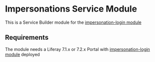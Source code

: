 # Impersonations Service Module

This is a Service Builder module for the [impersonation-login module](https://github.com/carlosdurannet/impersonation-login)

## Requirements

The module needs a Liferay 7.1.x or 7.2.x Portal with [impersonation-login module](https://github.com/carlosdurannet/impersonation-login) deployed